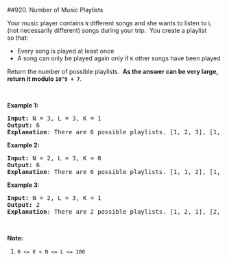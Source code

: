##920. Number of Music Playlists
<p>Your music player contains <code>N</code>&nbsp;different songs and she wants to listen to <code>L</code><strong> </strong>(not necessarily different) songs during your trip. &nbsp;You&nbsp;create&nbsp;a playlist so&nbsp;that:</p>

<ul>
	<li>Every song is played at least once</li>
	<li>A song can only be played again only if&nbsp;<code>K</code>&nbsp;other songs have been played</li>
</ul>

<p>Return the number of possible playlists.&nbsp; <strong>As the answer can be very large, return it modulo <code>10^9 + 7</code></strong>.</p>

<p>&nbsp;</p>

<div>
<div>
<div>
<p><strong>Example 1:</strong></p>

<pre>
<strong>Input: </strong>N = <span id="example-input-1-1">3</span>, L = <span id="example-input-1-2">3</span>, K = <span id="example-input-1-3">1</span>
<strong>Output: </strong><span id="example-output-1">6
<strong>Explanation</strong>: </span><span>There are 6 possible playlists. [1, 2, 3], [1, 3, 2], [2, 1, 3], [2, 3, 1], [3, 1, 2], [3, 2, 1].</span>
</pre>

<div>
<p><strong>Example 2:</strong></p>

<pre>
<strong>Input: </strong>N = <span id="example-input-2-1">2</span>, L = <span id="example-input-2-2">3</span>, K = <span id="example-input-2-3">0</span>
<strong>Output: </strong><span id="example-output-2">6
</span><span id="example-output-1"><strong>Explanation</strong>: </span><span>There are 6 possible playlists. [1, 1, 2], [1, 2, 1], [2, 1, 1], [2, 2, 1], [2, 1, 2], [1, 2, 2]</span>
</pre>

<div>
<p><strong>Example 3:</strong></p>

<pre>
<strong>Input: </strong>N = <span id="example-input-3-1">2</span>, L = <span id="example-input-3-2">3</span>, K = <span id="example-input-3-3">1</span>
<strong>Output: </strong><span id="example-output-3">2
<strong>Explanation</strong>: </span><span>There are 2 possible playlists. [1, 2, 1], [2, 1, 2]</span>
</pre>
</div>
</div>

<p>&nbsp;</p>

<p><strong>Note:</strong></p>

<ol>
	<li><code>0 &lt;= K &lt; N &lt;= L &lt;= 100</code></li>
</ol>
</div>
</div>
</div>